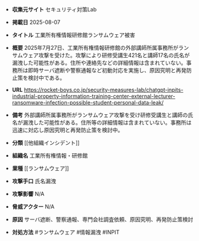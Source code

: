 - **収集元サイト**
セキュリティ対策Lab

- **掲載日**
2025-08-07

- **タイトル**
工業所有権情報研修館ランサムウェア被害

- **概要**
2025年7月27日、工業所有権情報研修館の外部講師所属事務所がランサムウェア攻撃を受けた。攻撃により研修受講生421名と講師17名の氏名が漏洩した可能性がある。住所や連絡先などの詳細情報は含まれていない。事務所は即時サーバ遮断や警察通報など初動対応を実施し、原因究明と再発防止策を検討中である。

- **URL**
https://rocket-boys.co.jp/security-measures-lab/chatgpt-inpits-industrial-property-information-training-center-external-lecturer-ransomware-infection-possible-student-personal-data-leak/

- **備考**
外部講師所属事務所がランサムウェア攻撃を受け研修受講生と講師の氏名が漏洩した可能性がある。住所等の詳細情報は含まれていない。事務所は迅速に対応し原因究明と再発防止策を検討中。

- **分類**
[[他組織インシデント]]

- **組織名**
工業所有権情報・研修館

- **業種**
[[ランサムウェア]]

- **攻撃手口**
氏名漏洩

- **攻撃影響**
N/A

- **脅威アクター**
N/A

- **原因**
サーバ遮断、警察通報、専門会社調査依頼、原因究明、再発防止策検討

- **対処方法**
#ランサムウェア #情報漏洩 #INPIT
